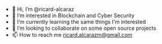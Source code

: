- 👋 Hi, I’m @ricard-alcaraz
- 👀 I’m interested in Blockchain and Cyber Security
- 🌱 I’m currently learning the same things I'm interested
- 💞️ I’m looking to collaborate on some open source projects
- 📫 How to reach me ricard.alcarazm@gmail.com

<!---
ricard-alcaraz/ricard-alcaraz is a ✨ special ✨ repository because its `README.md` (this file) appears on your GitHub profile.
You can click the Preview link to take a look at your changes.
--->
